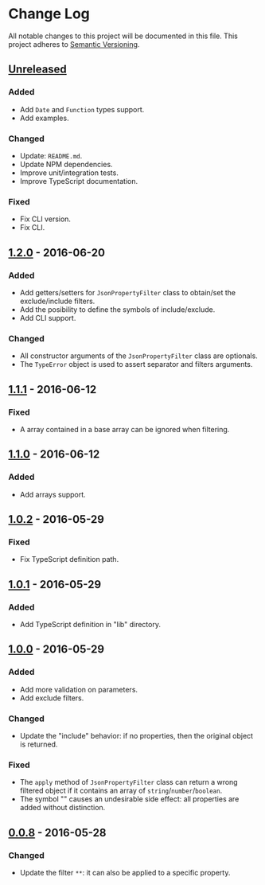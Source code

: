 # Change Log
All notable changes to this project will be documented in this file.
This project adheres to [Semantic Versioning](http://semver.org/).

## [Unreleased]
### Added
- Add `Date` and `Function` types support.
- Add examples.

### Changed
- Update: `README.md`.
- Update NPM dependencies.
- Improve unit/integration tests.
- Improve TypeScript documentation.

### Fixed
- Fix CLI version.
- Fix CLI.

## [1.2.0] - 2016-06-20
### Added
- Add getters/setters for `JsonPropertyFilter` class to obtain/set the exclude/include filters.
- Add the posibility to define the symbols of include/exclude.
- Add CLI support.

### Changed
- All constructor arguments of the `JsonPropertyFilter` class are optionals.
- The `TypeError` object is used to assert separator and filters arguments.

## [1.1.1] - 2016-06-12
### Fixed
- A array contained in a base array can be ignored when filtering.

## [1.1.0] - 2016-06-12
### Added
- Add arrays support.

## [1.0.2] - 2016-05-29
### Fixed
- Fix TypeScript definition path.

## [1.0.1] - 2016-05-29
### Added
- Add TypeScript definition in "lib" directory.

## [1.0.0] - 2016-05-29
### Added
- Add more validation on parameters.
- Add exclude filters.

### Changed
- Update the "include" behavior: if no properties, then the original object is returned.

### Fixed
- The `apply` method of `JsonPropertyFilter` class can return a wrong filtered object if it contains an array of `string`/`number`/`boolean`.
- The symbol "" causes an undesirable side effect: all properties are added without distinction.

## [0.0.8] - 2016-05-28
### Changed
- Update the filter `**`: it can also be applied to a specific property.

[Unreleased]: https://github.com/cyrilschumacher/json-property-filter/compare/1.2.0...HEAD
[1.2.0]: https://github.com/cyrilschumacher/json-property-filter/compare/1.1.1...1.2.0
[1.1.1]: https://github.com/cyrilschumacher/json-property-filter/compare/1.1.0...1.1.1
[1.1.0]: https://github.com/cyrilschumacher/json-property-filter/compare/1.0.2...1.1.0
[1.0.2]: https://github.com/cyrilschumacher/json-property-filter/compare/1.0.1...1.0.2
[1.0.1]: https://github.com/cyrilschumacher/json-property-filter/compare/1.0.0...1.0.1
[1.0.0]: https://github.com/cyrilschumacher/json-property-filter/compare/0.0.8...1.0.0
[0.0.8]: https://github.com/cyrilschumacher/json-property-filter/compare/0.0.6...0.0.8
